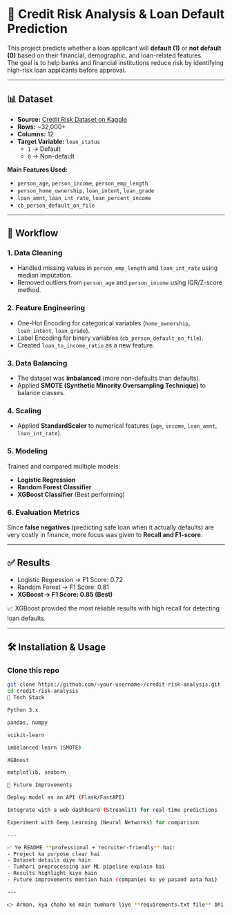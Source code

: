 # 🏦 Credit Risk Analysis & Loan Default Prediction

This project predicts whether a loan applicant will **default (1)** or **not default (0)** based on their financial, demographic, and loan-related features.  
The goal is to help banks and financial institutions reduce risk by identifying high-risk loan applicants before approval.

---

## 📊 Dataset
- **Source:** [Credit Risk Dataset on Kaggle](https://www.kaggle.com/datasets/laotse/credit-risk-dataset)  
- **Rows:** ~32,000+  
- **Columns:** 12  
- **Target Variable:** `loan_status`  
  - `1` → Default  
  - `0` → Non-default  

**Main Features Used:**
- `person_age`, `person_income`, `person_emp_length`  
- `person_home_ownership`, `loan_intent`, `loan_grade`  
- `loan_amnt`, `loan_int_rate`, `loan_percent_income`  
- `cb_person_default_on_file`  

---

## 🚀 Workflow

### 1. Data Cleaning
- Handled missing values in `person_emp_length` and `loan_int_rate` using median imputation.  
- Removed outliers from `person_age` and `person_income` using IQR/Z-score method.  

### 2. Feature Engineering
- One-Hot Encoding for categorical variables (`home_ownership`, `loan_intent`, `loan_grade`).  
- Label Encoding for binary variables (`cb_person_default_on_file`).  
- Created `loan_to_income_ratio` as a new feature.  

### 3. Data Balancing
- The dataset was **imbalanced** (more non-defaults than defaults).  
- Applied **SMOTE (Synthetic Minority Oversampling Technique)** to balance classes.  

### 4. Scaling
- Applied **StandardScaler** to numerical features (`age`, `income`, `loan_amnt`, `loan_int_rate`).  

### 5. Modeling
Trained and compared multiple models:  
- **Logistic Regression**  
- **Random Forest Classifier**  
- **XGBoost Classifier** (Best performing)  

### 6. Evaluation Metrics
Since **false negatives** (predicting safe loan when it actually defaults) are very costly in finance, more focus was given to **Recall and F1-score**.  

---

## ✅ Results
- Logistic Regression → F1 Score: 0.72  
- Random Forest → F1 Score: 0.81  
- **XGBoost → F1 Score: 0.85 (Best)**  

📈 XGBoost provided the most reliable results with high recall for detecting loan defaults.  

---

## 🛠 Installation & Usage

### Clone this repo
```bash
git clone https://github.com/<your-username>/credit-risk-analysis.git
cd credit-risk-analysis
📌 Tech Stack

Python 3.x

pandas, numpy

scikit-learn

imbalanced-learn (SMOTE)

XGBoost

matplotlib, seaborn

📖 Future Improvements

Deploy model as an API (Flask/FastAPI)

Integrate with a web dashboard (Streamlit) for real-time predictions

Experiment with Deep Learning (Neural Networks) for comparison

---

✅ Ye README **professional + recruiter-friendly** hai:  
- Project ka purpose clear hai  
- Dataset details diye hain  
- Tumhari preprocessing aur ML pipeline explain hai  
- Results highlight kiye hain  
- Future improvements mention hain (companies ko ye pasand aata hai)  

---

👉 Arman, kya chaho ke main tumhare liye **requirements.txt file** bhi bana dun (jo tumhare repo me add ho jaye automatically)?
